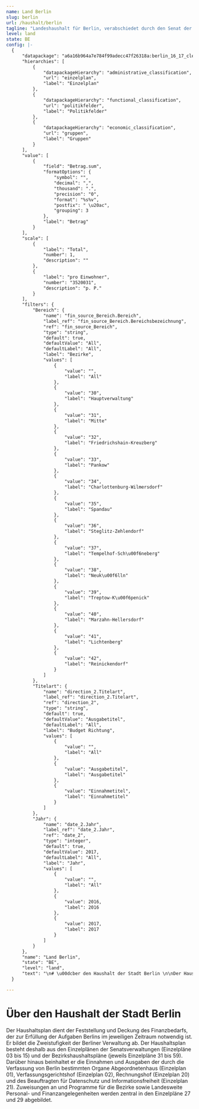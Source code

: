 ```yaml
---
name: Land Berlin
slug: berlin
url: /haushalt/berlin
tagline: "Landeshaushalt für Berlin, verabschiedet durch den Senat der Stadt Berlin."
level: land
state: BE
config: |-
  {
      "datapackage": "a6a16b964a7e784f99adecc47f26318a:berlin_16_17_clean",
      "hierarchies": [
          {
              "datapackageHierarchy": "administrative_classification",
              "url": "einzelplan",
              "label": "Einzelplan"
          },
          {
              "datapackageHierarchy": "functional_classification",
              "url": "politikfelder",
              "label": "Politikfelder"
          },
          {
              "datapackageHierarchy": "economic_classification",
              "url": "gruppen",
              "label": "Gruppen"
          }
      ],
      "value": [
          {
              "field": "Betrag.sum",
              "formatOptions": {
                  "symbol": "",
                  "decimal": ",",
                  "thousand": ".",
                  "precision": "0",
                  "format": "%s%v",
                  "postfix": " \u20ac",
                  "grouping": 3
              },
              "label": "Betrag"
          }
      ],
      "scale": [
          {
              "label": "Total",
              "number": 1,
              "description": ""
          },
          {
              "label": "pro Einwohner",
              "number": "3520031",
              "description": "p. P."
          }
      ],
      "filters": {
          "Bereich": {
              "name": "fin_source_Bereich.Bereich",
              "label_ref": "fin_source_Bereich.Bereichsbezeichnung",
              "ref": "fin_source_Bereich",
              "type": "string",
              "default": true,
              "defaultValue": "All",
              "defaultLabel": "All",
              "label": "Bezirke",
              "values": [
                  {
                      "value": "",
                      "label": "All"
                  },
                  {
                      "value": "30",
                      "label": "Hauptverwaltung"
                  },
                  {
                      "value": "31",
                      "label": "Mitte"
                  },
                  {
                      "value": "32",
                      "label": "Friedrichshain-Kreuzberg"
                  },
                  {
                      "value": "33",
                      "label": "Pankow"
                  },
                  {
                      "value": "34",
                      "label": "Charlottenburg-Wilmersdorf"
                  },
                  {
                      "value": "35",
                      "label": "Spandau"
                  },
                  {
                      "value": "36",
                      "label": "Steglitz-Zehlendorf"
                  },
                  {
                      "value": "37",
                      "label": "Tempelhof-Sch\u00f6neberg"
                  },
                  {
                      "value": "38",
                      "label": "Neuk\u00f6lln"
                  },
                  {
                      "value": "39",
                      "label": "Treptow-K\u00f6penick"
                  },
                  {
                      "value": "40",
                      "label": "Marzahn-Hellersdorf"
                  },
                  {
                      "value": "41",
                      "label": "Lichtenberg"
                  },
                  {
                      "value": "42",
                      "label": "Reinickendorf"
                  }
              ]
          },
          "Titelart": {
              "name": "direction_2.Titelart",
              "label_ref": "direction_2.Titelart",
              "ref": "direction_2",
              "type": "string",
              "default": true,
              "defaultValue": "Ausgabetitel",
              "defaultLabel": "All",
              "label": "Budget Richtung",
              "values": [
                  {
                      "value": "",
                      "label": "All"
                  },
                  {
                      "value": "Ausgabetitel",
                      "label": "Ausgabetitel"
                  },
                  {
                      "value": "Einnahmetitel",
                      "label": "Einnahmetitel"
                  }
              ]
          },
          "Jahr": {
              "name": "date_2.Jahr",
              "label_ref": "date_2.Jahr",
              "ref": "date_2",
              "type": "integer",
              "default": true,
              "defaultValue": 2017,
              "defaultLabel": "All",
              "label": "Jahr",
              "values": [
                  {
                      "value": "",
                      "label": "All"
                  },
                  {
                      "value": 2016,
                      "label": 2016
                  },
                  {
                      "value": 2017,
                      "label": 2017
                  }
              ]
          }
      },
      "name": "Land Berlin",
      "state": "BE",
      "level": "land",
      "text": "\n# \u00dcber den Haushalt der Stadt Berlin \n\nDer Haushaltsplan dient der Feststellung und Deckung des Finanzbedarfs, der zur Erf\u00fcllung der Aufgaben Berlins im jeweiligen Zeitraum notwendig ist. Er bildet die Zweistufigkeit der Berliner Verwaltung ab. Der Haushaltsplan besteht deshalb aus den Einzelpl\u00e4nen der Senatsverwaltungen (Einzelpl\u00e4ne 03 bis 15) und der Bezirkshaushaltspl\u00e4ne (jeweils Einzelpl\u00e4ne 31 bis 59). Dar\u00fcber hinaus beinhaltet er die Einnahmen und Ausgaben der durch die Verfassung von Berlin bestimmten Organe Abgeordnetenhaus (Einzelplan 01), Verfassungsgerichtshof (Einzelplan 02), Rechnungshof (Einzelplan 20) und des Beauftragten f\u00fcr Datenschutz und Informationsfreiheit (Einzelplan 21). Zuweisungen an und Programme f\u00fcr die Bezirke sowie Landesweite Personal- und Finanzangelegenheiten werden zentral in den Einzelpl\u00e4ne 27 und 29 abgebildet.\n"
  }

---
```


# Über den Haushalt der Stadt Berlin 

Der Haushaltsplan dient der Feststellung und Deckung des Finanzbedarfs, der zur Erfüllung der Aufgaben Berlins im jeweiligen Zeitraum notwendig ist. Er bildet die Zweistufigkeit der Berliner Verwaltung ab. Der Haushaltsplan besteht deshalb aus den Einzelplänen der Senatsverwaltungen (Einzelpläne 03 bis 15) und der Bezirkshaushaltspläne (jeweils Einzelpläne 31 bis 59). Darüber hinaus beinhaltet er die Einnahmen und Ausgaben der durch die Verfassung von Berlin bestimmten Organe Abgeordnetenhaus (Einzelplan 01), Verfassungsgerichtshof (Einzelplan 02), Rechnungshof (Einzelplan 20) und des Beauftragten für Datenschutz und Informationsfreiheit (Einzelplan 21). Zuweisungen an und Programme für die Bezirke sowie Landesweite Personal- und Finanzangelegenheiten werden zentral in den Einzelpläne 27 und 29 abgebildet.

